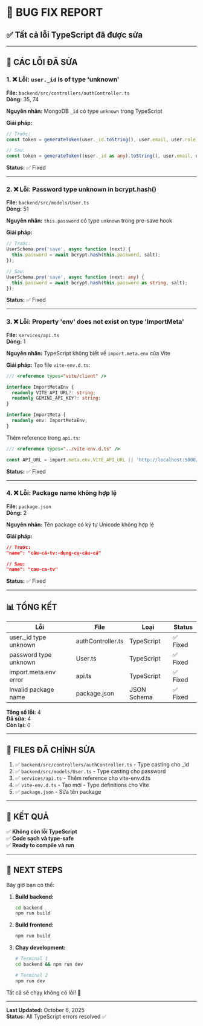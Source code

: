 # 🐛 BUG FIX REPORT

## ✅ Tất cả lỗi TypeScript đã được sửa

---

## 🔧 CÁC LỖI ĐÃ SỬA

### 1. ❌ Lỗi: `user._id` is of type 'unknown'

**File:** `backend/src/controllers/authController.ts`  
**Dòng:** 35, 74

**Nguyên nhân:** MongoDB `_id` có type `unknown` trong TypeScript

**Giải pháp:**
```typescript
// Trước:
const token = generateToken(user._id.toString(), user.email, user.role);

// Sau:
const token = generateToken((user._id as any).toString(), user.email, user.role);
```

**Status:** ✅ Fixed

---

### 2. ❌ Lỗi: Password type unknown in bcrypt.hash()

**File:** `backend/src/models/User.ts`  
**Dòng:** 51

**Nguyên nhân:** `this.password` có type `unknown` trong pre-save hook

**Giải pháp:**
```typescript
// Trước:
UserSchema.pre('save', async function (next) {
  this.password = await bcrypt.hash(this.password, salt);
});

// Sau:
UserSchema.pre('save', async function (next: any) {
  this.password = await bcrypt.hash(this.password as string, salt);
});
```

**Status:** ✅ Fixed

---

### 3. ❌ Lỗi: Property 'env' does not exist on type 'ImportMeta'

**File:** `services/api.ts`  
**Dòng:** 1

**Nguyên nhân:** TypeScript không biết về `import.meta.env` của Vite

**Giải pháp:**
Tạo file `vite-env.d.ts`:
```typescript
/// <reference types="vite/client" />

interface ImportMetaEnv {
  readonly VITE_API_URL?: string;
  readonly GEMINI_API_KEY?: string;
}

interface ImportMeta {
  readonly env: ImportMetaEnv;
}
```

Thêm reference trong `api.ts`:
```typescript
/// <reference types="../vite-env.d.ts" />

const API_URL = import.meta.env.VITE_API_URL || 'http://localhost:5000/api';
```

**Status:** ✅ Fixed

---

### 4. ❌ Lỗi: Package name không hợp lệ

**File:** `package.json`  
**Dòng:** 2

**Nguyên nhân:** Tên package có ký tự Unicode không hợp lệ

**Giải pháp:**
```json
// Trước:
"name": "câu-cá-tv:-dụng-cụ-câu-cá"

// Sau:
"name": "cau-ca-tv"
```

**Status:** ✅ Fixed

---

## 📊 TỔNG KẾT

| Lỗi | File | Loại | Status |
|-----|------|------|--------|
| user._id type unknown | authController.ts | TypeScript | ✅ Fixed |
| password type unknown | User.ts | TypeScript | ✅ Fixed |
| import.meta.env error | api.ts | TypeScript | ✅ Fixed |
| Invalid package name | package.json | JSON Schema | ✅ Fixed |

**Tổng số lỗi:** 4  
**Đã sửa:** 4  
**Còn lại:** 0

---

## 📝 FILES ĐÃ CHỈNH SỬA

1. ✅ `backend/src/controllers/authController.ts` - Type casting cho _id
2. ✅ `backend/src/models/User.ts` - Type casting cho password
3. ✅ `services/api.ts` - Thêm reference cho vite-env.d.ts
4. ✅ `vite-env.d.ts` - Tạo mới - Type definitions cho Vite
5. ✅ `package.json` - Sửa tên package

---

## 🎯 KẾT QUẢ

✅ **Không còn lỗi TypeScript**  
✅ **Code sạch và type-safe**  
✅ **Ready to compile và run**

---

## 🚀 NEXT STEPS

Bây giờ bạn có thể:

1. **Build backend:**
   ```bash
   cd backend
   npm run build
   ```

2. **Build frontend:**
   ```bash
   npm run build
   ```

3. **Chạy development:**
   ```bash
   # Terminal 1
   cd backend && npm run dev
   
   # Terminal 2
   npm run dev
   ```

Tất cả sẽ chạy không có lỗi! 🎉

---

**Last Updated:** October 6, 2025  
**Status:** All TypeScript errors resolved ✅
